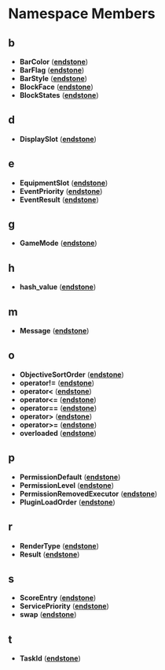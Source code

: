 
# Namespace Members



## b

* **BarColor** ([**endstone**](namespaceendstone.md))
* **BarFlag** ([**endstone**](namespaceendstone.md))
* **BarStyle** ([**endstone**](namespaceendstone.md))
* **BlockFace** ([**endstone**](namespaceendstone.md))
* **BlockStates** ([**endstone**](namespaceendstone.md))


## d

* **DisplaySlot** ([**endstone**](namespaceendstone.md))


## e

* **EquipmentSlot** ([**endstone**](namespaceendstone.md))
* **EventPriority** ([**endstone**](namespaceendstone.md))
* **EventResult** ([**endstone**](namespaceendstone.md))


## g

* **GameMode** ([**endstone**](namespaceendstone.md))


## h

* **hash\_value** ([**endstone**](namespaceendstone.md))


## m

* **Message** ([**endstone**](namespaceendstone.md))


## o

* **ObjectiveSortOrder** ([**endstone**](namespaceendstone.md))
* **operator!=** ([**endstone**](namespaceendstone.md))
* **operator&lt;** ([**endstone**](namespaceendstone.md))
* **operator&lt;=** ([**endstone**](namespaceendstone.md))
* **operator==** ([**endstone**](namespaceendstone.md))
* **operator&gt;** ([**endstone**](namespaceendstone.md))
* **operator&gt;=** ([**endstone**](namespaceendstone.md))
* **overloaded** ([**endstone**](namespaceendstone.md))


## p

* **PermissionDefault** ([**endstone**](namespaceendstone.md))
* **PermissionLevel** ([**endstone**](namespaceendstone.md))
* **PermissionRemovedExecutor** ([**endstone**](namespaceendstone.md))
* **PluginLoadOrder** ([**endstone**](namespaceendstone.md))


## r

* **RenderType** ([**endstone**](namespaceendstone.md))
* **Result** ([**endstone**](namespaceendstone.md))


## s

* **ScoreEntry** ([**endstone**](namespaceendstone.md))
* **ServicePriority** ([**endstone**](namespaceendstone.md))
* **swap** ([**endstone**](namespaceendstone.md))


## t

* **TaskId** ([**endstone**](namespaceendstone.md))




